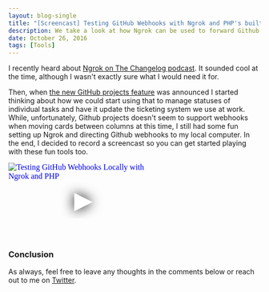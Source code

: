 ```yaml
---
layout: blog-single
title: "[Screencast] Testing GitHub Webhooks with Ngrok and PHP's built-in web server"
description: We take a look at how Ngrok can be used to forward Github webhooks to PHP's built-in server, running on localhost.
date: October 26, 2016
tags: [Tools]
---
```


I recently heard about [Ngrok on The Changelog podcast](http://5by5.tv/changelog/210). It sounded cool at the time, although I wasn't exactly sure what I would need it for.

Then, when [the new GitHub projects feature](https://docs.github.com/en/issues/planning-and-tracking-with-projects/learning-about-projects/about-projects) was announced I started thinking about how we could start using that to manage statuses of individual tasks and have it update the ticketing system we use at work. While, unfortunately, Github projects doesn't seem to support webhooks when moving cards between columns at this time, I still had some fun setting up Ngrok and directing Github webhooks to my local computer. In the end, I decided to record a screencast so you can get started playing with these fun tools too.

<!-- excerpt_separator -->

<div class="embed-container">
<iframe
  src="https://www.youtube.com/embed/pVmtNH51mSE"
  srcdoc="<style>*{padding:0;margin:0;overflow:hidden}html,body{height:100%}img,span{position:absolute;width:100%;top:0;bottom:0;margin:auto}span{height:1.5em;text-align:center;font:48px/1.5 sans-serif;color:white;text-shadow:0 0 0.5em black}</style><a href=https://www.youtube.com/embed/pVmtNH51mSE?autoplay=1><img src=https://img.youtube.com/vi/pVmtNH51mSE/maxresdefault.jpg alt='Testing GitHub Webhooks Locally with Ngrok and PHP's Built In Webserver'><span>▶</span></a>"
  frameborder="0"
  allow="accelerometer; autoplay; encrypted-media; gyroscope; picture-in-picture"
  allowfullscreen
  title="Testing GitHub Webhooks Locally with Ngrok and PHP's Built In Webserver"
></iframe>
</div>

### Conclusion

As always, feel free to leave any thoughts in the comments below or reach out to me on [Twitter](http://twitter.com/maxpchadwick).
